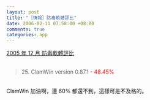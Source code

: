 ```yaml
--- 
layout: post
title: "［情報］防毒軟體評比"
date: 2006-02-11 07:58:00 +08:00
comments: true
categories: app
---
```


<a href="http://www.virus.gr/english/fullxml/default.asp?id=72&amp;mnu=72">2005 年 12 月 防毒軟體評比</a><br /><br /><blockquote>25. ClamWin version 0.87.1 - <span style="COLOR: rgb(255,0,0)">48.45%</span></blockquote><span style="COLOR: rgb(255,0,0)"></span><br />ClamWin 加油啊，連 60% 都還不到，這樣可是不及格的。
